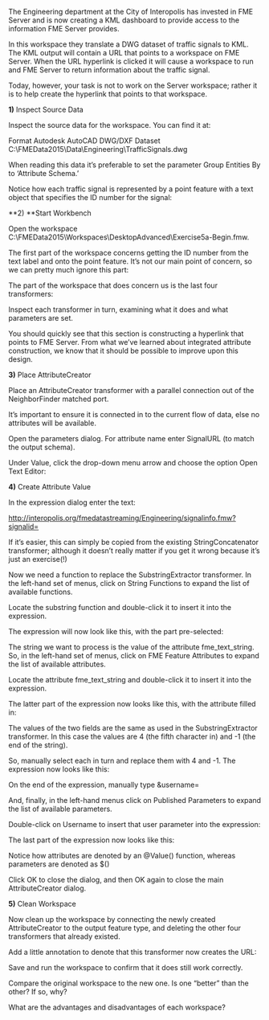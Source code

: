 The Engineering department at the City of Interopolis has invested in FME Server and is now creating a KML dashboard to provide access to the information FME Server provides.

In this workspace they translate a DWG dataset of traffic signals to KML. The KML output will contain a URL that points to a workspace on FME Server. When the URL hyperlink is clicked it will cause a workspace to run and FME Server to return information about the traffic signal.

Today, however, your task is not to work on the Server workspace; rather it is to help create the hyperlink that points to that workspace.

**1)** Inspect Source Data

Inspect the source data for the workspace. You can find it at:

Format Autodesk AutoCAD DWG/DXF
Dataset C:\FMEData2015\Data\Engineering\TrafficSignals.dwg

When reading this data it’s preferable to set the parameter Group Entities By to ‘Attribute Schema.’

Notice how each traffic signal is represented by a point feature with a text object that specifies the ID number for the signal:

**2) **Start Workbench

Open the workspace C:\FMEData2015\Workspaces\DesktopAdvanced\Exercise5a-Begin.fmw.

The first part of the workspace concerns getting the ID number from the text label and onto the point feature. It’s not our main point of concern, so we can pretty much ignore this part:

The part of the workspace that does concern us is the last four transformers:

Inspect each transformer in turn, examining what it does and what parameters are set.

You should quickly see that this section is constructing a hyperlink that points to FME Server. From what we’ve learned about integrated attribute construction, we know that it should be possible to improve upon this design.

**3)** Place AttributeCreator

Place an AttributeCreator transformer with a parallel connection out of the NeighborFinder matched port.

It’s important to ensure it is connected in to the current flow of data, else no attributes will be available.

Open the parameters dialog. For attribute name enter SignalURL (to match the output schema).

Under Value, click the drop-down menu arrow and choose the option Open Text Editor:

**4)** Create Attribute Value

In the expression dialog enter the text:

http://interopolis.org/fmedatastreaming/Engineering/signalinfo.fmw?signalid=

If it’s easier, this can simply be copied from the existing StringConcatenator transformer; although it doesn’t really matter if you get it wrong because it’s just an exercise(!)

Now we need a function to replace the SubstringExtractor transformer. In the left-hand set of menus, click on String Functions to expand the list of available functions.

Locate the substring function and double-click it to insert it into the expression.

The expression will now look like this, with the <STRING> part pre-selected:

The string we want to process is the value of the attribute fme_text_string. So, in the left-hand set of menus, click on FME Feature Attributes to expand the list of available attributes.

Locate the attribute fme_text_string and double-click it to insert it into the expression.

The latter part of the expression now looks like this, with the attribute filled in:

The values of the two <INT> fields are the same as used in the SubstringExtractor transformer. In this case the values are 4 (the fifth character in) and -1 (the end of the string).

So, manually select each <INT> in turn and replace them with 4 and -1. The expression now looks like this:

On the end of the expression, manually type &username=

And, finally, in the left-hand menus click on Published Parameters to expand the list of available parameters.

Double-click on Username to insert that user parameter into the expression:

The last part of the expression now looks like this:

Notice how attributes are denoted by an @Value() function, whereas parameters are denoted as $(<parametername>)

Click OK to close the dialog, and then OK again to close the main AttributeCreator dialog.

**5)** Clean Workspace

Now clean up the workspace by connecting the newly created AttributeCreator to the output feature type, and deleting the other four transformers that already existed.

Add a little annotation to denote that this transformer now creates the URL:

Save and run the workspace to confirm that it does still work correctly.

Compare the original workspace to the new one. Is one “better” than the other? If so, why?

What are the advantages and disadvantages of each workspace?
